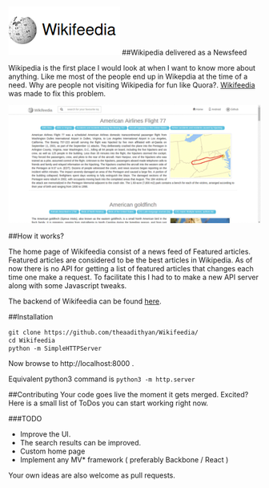 ![Wikifeedia](https://github.com/TheAadithyan/Wikify/blob/master/static/wikifeedia.png) 
##Wikipedia delivered as a Newsfeed

Wikipedia is the first place I would look at when I want to know more about anything. Like me most of the people end up in Wikepdia at the time of a need. Why are people not visiting Wikipedia for fun like Quora?. [Wikifeedia](http://vishnuks.com/Wikifeedia) was made to fix this problem.  

![alt tag](https://github.com/TheAadithyan/Wikify/blob/master/gif.gif)

##How it works?

The home page of Wikifeedia consist of a news feed of Featured articles. Featured articles are considered to be the best articles in Wikipedia. As of now there is no API for getting a list of featured articles that changes each time one make a request. To facilitate this I had to to make a new API server along with some Javascript tweaks.

The backend of Wikifeedia can be found [here](https://github.com/hackerkid/Wikifeedia-backend).

##Installation 
```
git clone https://github.com/theaadithyan/Wikifeedia/
cd Wikifeedia
python -m SimpleHTTPServer
```
Now browse to http://localhost:8000 . 

Equivalent python3 command is `python3 -m http.server` 


##Contributing
Your code goes live the moment it gets merged. Excited? Here is a small list of ToDos you can start working right now. 

###TODO
* Improve the UI.
* The search results can be improved.
* Custom home page
* Implement any MV* framework ( preferably Backbone / React )

Your own ideas are also welcome as pull requests. 
